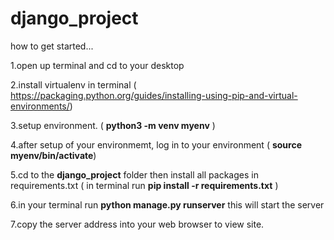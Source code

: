 # django_project

how to get started...

1.open up terminal and cd to your desktop

2.install virtualenv in terminal ( https://packaging.python.org/guides/installing-using-pip-and-virtual-environments/)

3.setup environment.  ( **python3 -m venv myenv** ) 

4.after setup of your environmemt, log in to your environment ( **source myenv/bin/activate**)

5.cd to the **django_project** folder then install all packages in requirements.txt (  in terminal run **pip install -r requirements.txt** ) 

6.in your terminal run **python manage.py runserver** this will start the server 

7.copy the server address into your web browser to view site.

